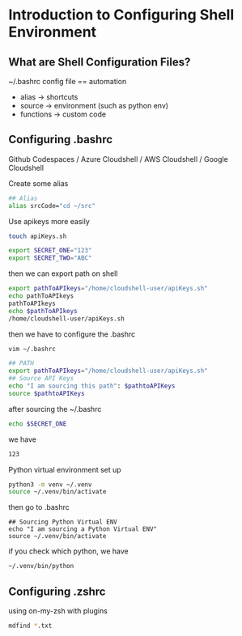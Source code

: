 # Introduction to Configuring Shell Environment
  
## What are Shell Configuration Files?
~/.bashrc 
config file == automation 
- alias -> shortcuts
- source -> environment (such as python env)
- functions -> custom code 
  
## Configuring .bashrc
Github Codespaces / Azure Cloudshell / AWS Cloudshell / Google Cloudshell

Create some alias 
```bash 
## Alias
alias srcCode="cd ~/src"
```

Use apikeys more easily 
```bash
touch apiKeys.sh
```
```bash
export SECRET_ONE="123"
export SECRET_TWO="ABC"
```
then we can export path on shell
```bash 
export pathToAPIkeys="/home/cloudshell-user/apiKeys.sh"
echo pathToAPIkeys 
pathToAPIkeys
echo $pathToAPIkeys
/home/cloudshell-user/apiKeys.sh
```
then we have to configure the .bashrc
```bash
vim ~/.bashrc 

## PATH
export pathToAPIkeys="/home/cloudshell-user/apiKeys.sh"
## Source API Keys 
echo "I am sourcing this path": $pathtoAPIKeys
source $pathtoAPIKeys
```
after sourcing the ~/.bashrc
```bash
echo $SECRET_ONE
```
we have 
```bash
123
```

Python virtual environment set up
```bash 
python3 -m venv ~/.venv
source ~/.venv/bin/activate
```
then go to .bashrc 
```
## Sourcing Python Virtual ENV
echo "I am sourcing a Python Virtual ENV"
source ~/.venv/bin/activate
```
if you check which python, we have
```bash
~/.venv/bin/python
```
  
## Configuring .zshrc
using on-my-zsh with plugins 

```zsh
mdfind *.txt
```



